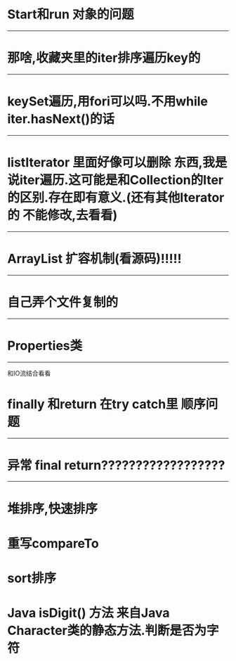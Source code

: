

# Start和run 对象的问题

-----













# 那啥,收藏夹里的iter排序遍历key的

---



# keySet遍历,用fori可以吗.不用while iter.hasNext()的话

---



# listIterator 里面好像可以删除 东西,我是说iter遍历.这可能是和Collection的Iter的区别.存在即有意义.(还有其他Iterator的 不能修改,去看看)

----





# ArrayList 扩容机制(看源码)!!!!!

---





# 自己弄个文件复制的

---



# Properties类

---

和IO流结合看看







# finally 和return 在try catch里 顺序问题

---







# 异常 final return??????????????????

___



# 堆排序,快速排序

# 重写compareTo

# sort排序

# Java isDigit() 方法 来自Java Character类的静态方法.判断是否为字符
